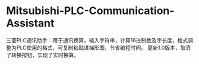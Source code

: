 # Mitsubishi-PLC-Communication-Assistant
三菱PLC通讯助手：用于通讯换算，输入字符串，计算16进制数及字长度，格式调整为PLC使用的格式，可复制粘贴进梯形图，节省编程时间。
更新1.0版本，取消了转换按钮，实现了实时换算。
